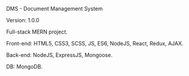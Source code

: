 DMS - Document Management System

Version: 1.0.0

Full-stack MERN project.

Front-end: HTML5, CSS3, SCSS, JS, ES6, NodeJS, React, Redux, AJAX. 

Back-end: NodeJS, ExpressJS, Mongoose. 

DB: MongoDB.